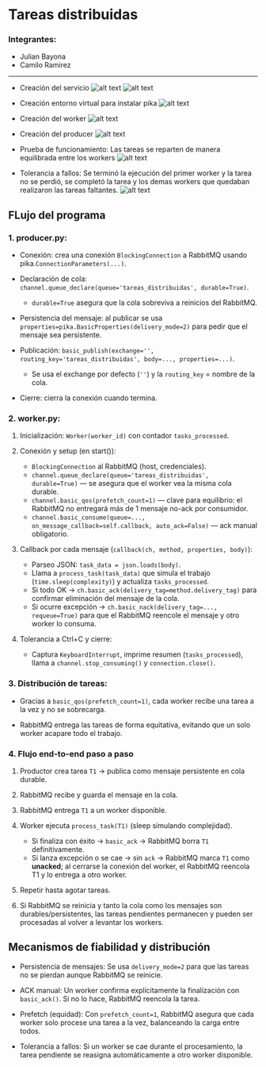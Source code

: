# Tareas distribuidas

### Integrantes:
 - Julian Bayona
 - Camilo Ramirez

 ---

 - Creación del servicio
 ![alt text](imagenes/image.png)
 ![alt text](imagenes/image-1.png)
 
 - Creación entorno virtual para instalar pika
 ![alt text](imagenes/venv.png)

 - Creación del worker
 ![alt text](imagenes/image-2.png)

 - Creación del producer
 ![alt text](imagenes/image-3.png)

 - Prueba de funcionamiento:
 Las tareas se reparten de manera equilibrada entre los workers
 ![alt text](imagenes/image-4.png)

 - Tolerancia a fallos:
 Se terminó la ejecución del primer worker y la tarea no se perdió, se completó la tarea y los demas workers que quedaban realizaron las tareas faltantes.
 ![alt text](imagenes/image-5.png)

## FLujo del programa
### 1. producer.py:

 - Conexión: crea una conexión `BlockingConnection` a RabbitMQ usando pika.`ConnectionParameters(...)`.

 - Declaración de cola: `channel.queue_declare(queue='tareas_distribuidas', durable=True)`.
    * `durable=True` asegura que la cola sobreviva a reinicios del RabbitMQ.

 - Persistencia del mensaje: al publicar se usa `properties=pika.BasicProperties(delivery_mode=2)` para pedir que el mensaje sea persistente.

 - Publicación: `basic_publish(exchange='', routing_key='tareas_distribuidas', body=..., properties=...)`.
    * Se usa el exchange por defecto (`''`) y la `routing_key` = nombre de la cola.

 - Cierre: cierra la conexión cuando termina.

### 2. worker.py:

1. Inicialización: `Worker(worker_id)` con contador `tasks_processed`.

2. Conexión y setup (en start()):
    - `BlockingConnection` al RabbitMQ (host, credenciales).
    - `channel.queue_declare(queue='tareas_distribuidas', durable=True)` — se asegura que el worker vea la misma cola durable.
    - `channel.basic_qos(prefetch_count=1)` — clave para equilibrio: el RabbitMQ no entregará más de 1 mensaje no-ack por consumidor.
    - `channel.basic_consume(queue=..., on_message_callback=self.callback, auto_ack=False)` — ack manual obligatorio.

3. Callback por cada mensaje (`callback(ch, method, properties, body)`):
    - Parseo JSON: `task_data = json.loads(body)`.
    - Llama a `process_task(task_data)` que simula el trabajo (`time.sleep(complexity)`) y actualiza `tasks_processed`.
    - Si todo OK -> `ch.basic_ack(delivery_tag=method.delivery_tag)` para confirmar eliminación del mensaje de la cola.
    - Si ocurre excepción -> `ch.basic_nack(delivery_tag=..., requeue=True)` para que el RabbitMQ reencole el mensaje y otro worker lo consuma.

4. Tolerancia a Ctrl+C y cierre:
    - Captura `KeyboardInterrupt`, imprime resumen (`tasks_processed`), llama a `channel.stop_consuming()` y `connection.close()`.

### 3. Distribución de tareas:

 - Gracias a `basic_qos(prefetch_count=1)`, cada worker recibe una tarea a la vez y no se sobrecarga.

 - RabbitMQ entrega las tareas de forma equitativa, evitando que un solo worker acapare todo el trabajo.

### 4. Flujo end-to-end paso a paso
1. Productor crea tarea `T1` -> publica como mensaje persistente en cola durable.

2. RabbitMQ recibe y guarda el mensaje en la cola.

3. RabbitMQ entrega `T1` a un worker disponible.

4. Worker ejecuta `process_task(T1)` (sleep simulando complejidad).
    - Si finaliza con éxito -> `basic_ack` -> RabbitMQ borra `T1` definitivamente.
    - Si lanza excepción o se cae -> sin `ack` -> RabbitMQ marca `T1` como **unacked**; al cerrarse la conexión del worker, el RabbitMQ reencola T1 y lo entrega a otro worker.

5. Repetir hasta agotar tareas.

6. Si RabbitMQ se reinicia y tanto la cola como los mensajes son durables/persistentes, las tareas pendientes permanecen y pueden ser procesadas al volver a levantar los workers.

## Mecanismos de fiabilidad y distribución
 - Persistencia de mensajes: Se usa `delivery_mode=2` para que las tareas no se pierdan aunque RabbitMQ se reinicie.

 - ACK manual: Un worker confirma explícitamente la finalización con `basic_ack()`. Si no lo hace, RabbitMQ reencola la tarea.

 - Prefetch (equidad): Con `prefetch_count=1`, RabbitMQ asegura que cada worker solo procese una tarea a la vez, balanceando la carga entre todos.

 - Tolerancia a fallos: Si un worker se cae durante el procesamiento, la tarea pendiente se reasigna automáticamente a otro worker disponible.